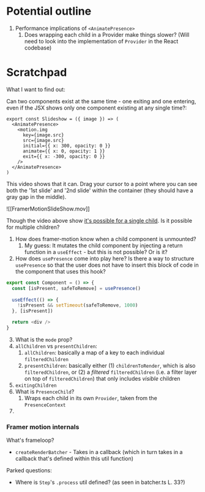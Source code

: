 # Potential outline
1. Performance implications of `<AnimatePresence>`
	1. Does wrapping each child in a Provider make things slower? (Will need to look into the implementation of `Provider` in the React codebase)

# Scratchpad

What I want to find out:

Can two components exist at the same time - one exiting and one entering, even if the JSX shows only one component existing at any single time?:
```tsx
export const Slideshow = ({ image }) => (
  <AnimatePresence>
    <motion.img
      key={image.src}
      src={image.src}
      initial={{ x: 300, opacity: 0 }}
      animate={{ x: 0, opacity: 1 }}
      exit={{ x: -300, opacity: 0 }}
    />
  </AnimatePresence>
)
```

This video shows that it can. Drag your cursor to a point where you can see both the '1st slide' and '2nd slide' within the container (they should have a gray gap in the middle).

![[FramerMotionSlideShow.mov]]

Though the video above show [it's possible for a single child](https://www.framer.com/motion/animate-presence/##exit-animations). Is it possible for multiple children?

1. How does framer-motion know when a child component is unmounted?
	1. My guess: It mutates the child component by injecting a return function in a `useEffect` - but this is not possible? Or is it?
2. How does `usePresence` come into play here? Is there a way to structure `usePresence` so that the user does not have to insert this block of code in the component that uses this hook?
```ts
export const Component = () => {
  const [isPresent, safeToRemove] = usePresence()
  
  useEffect(() => {
    !isPresent && setTimeout(safeToRemove, 1000)
  }, [isPresent])

  return <div />
}
```
3. What is the `mode` prop?
4. `allChildren` vs `presentChildren`:
	1. `allChildren`: basically a map of a key to each individual `filteredChildren`
	2. `presentChildren`: basically either (1) `childrenToRender`, which is also `filteredChildren`, or (2) a *filtered* `filteredChildren` (i.e. a filter layer on top of `filteredChildren`) that only includes *visible* children
5. `exitingChildren`
6. What is `PresenceChild`?
	1. Wraps each child in its own `Provider`, taken from the `PresenceContext`
7. 

### Framer motion internals

What's frameloop?
- `createRenderBatcher` - Takes in a callback (which in turn takes in a callback that's defined within this util function)

Parked questions:
- Where is `Step`'s `.process` util defined? (as seen in batcher.ts L. 33?)
